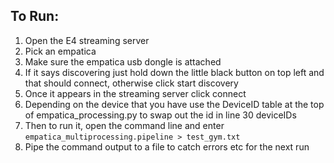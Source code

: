 ## To Run:
1. Open the E4 streaming server
2. Pick an empatica
3. Make sure the empatica usb dongle is attached
4. If it says discovering just hold down the little black button on top left and that should connect, otherwise click start discovery
5. Once it appears in the streaming server click connect
6. Depending on the device that you have use the DeviceID table at the top of empatica_processing.py to swap out the id in line 30 deviceIDs
7. Then to run it, open the command line and enter ```empatica_multiprocessing.pipeline > test_gym.txt```
8. Pipe the command output to a file to catch errors etc for the next run
